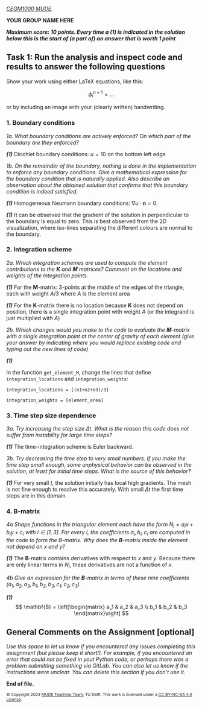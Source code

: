 

*[CEGM1000 MUDE](http://mude.citg.tudelft.nl/).*

**YOUR GROUP NAME HERE**

***Maximum score: 10 points. Every time a (1) is indicated in the solution below this is the start of (a part of) an answer that is worth 1 point***

## Task 1: Run the analysis and inspect code and results to answer the following questions ##

Show your work using either LaTeX equations, like this:

$$
\phi_i^{n+1} = \dots
$$

or by including an image with your (clearly written) handwriting. 

### 1. Boundary conditions


*1a. What boundary conditions are actively enforced? On which part of the boundary are they enforced?*

***(1)*** Dirichlet boundary conditions: $u=10$ on the bottom left edge

*1b. On the remainder of the boundary, nothing is done in the implementation to enforce any boundary conditions. Give a mathematical expression for the boundary condition that is naturally applied. Also describe an observation about the obtained solution that confirms that this boundary condition is indeed satisfied.*

***(1)*** Homogeneous Neumann boundary conditions: $\nabla u\cdot\mathbf{n}=0$. 

***(1)*** It can be observed that the gradient of the solution in perpendicular to the boundary is equal to zero. This is best observed from the 2D visualization, where iso-lines separating the different colours are normal to the boundary. 


### 2. Integration scheme
*2a. Which integration schemes are used to compute the element contributions to the $\mathbf{K}$ and $\mathbf{M}$ matrices? Comment on the locations and weights of the integration points.*

***(1)*** For the $\mathbf{M}$-matrix: 3-points at the middle of the edges of the triangle, each with weight $A/3$ where $A$ is the element area

***(1)*** For the $\mathbf{K}$-matrix there is no location because $\mathbf{K}$ does not depend on position, there is a single integration point with weight $A$ (or the integrand is just multiplied with $A$)
 
*2b. Which changes would you make to the code to evaluate the $\mathbf{M}$-matrix with a single integration point at the center of gravity of each element (give your answer by indicating where you would replace existing code and typing out the new lines of code)*

***(1)***

In the function `get_element_M`, change the lines that define `integration_locations` and `integration_weights`:

   `integration_locations = [(n1+n2+n3)/3]`
   
   `integration_weights = [element_area]`


### 3. Time step size dependence
*3a. Try increasing the step size $\Delta t$. What is the reason this code does not suffer from instability for large time steps?*

***(1)***
The time-integration scheme is Euler backward.

*3b. Try decreasing the time step to very small numbers. If you make the time step small enough, some unphysical behavior can be observed in the solution, at least for initial time steps. What is the source of this behavior?*

***(1)***
For very small $t$, the solution initially has local high gradients. The mesh is not fine enough to resolve this accurately. With small $\Delta t$ the first time steps are in this domain. 

### 4. $\mathbf{B}$-matrix
    
*4a Shape functions in the triangular element each have the form $N_i=a_ix+b_iy+c_i$ with $i\in[1,3]$. For every $i$, the coefficients $a_i, b_i, c_i$ are computed in the code to form the B-matrix. Why does the $\mathbf{B}$-matrix inside the element not depend on $x$ and $y$?*

***(1)*** 
The $\mathbf{B}$-matrix contains derivatives with respect to $x$ and $y$. Because there are only linear terms in $N_i$, these derivatives are not a function of $x$. 

*4b Give an expression for the $\mathbf{B}$-matrix in terms of these nine coefficients ($a_1, a_2, a_3, b_1, b_2, b_3, c_1, c_2, c_3$).*

***(1)***
$$
\mathbf{B} = \left[\begin{matrix}
a_1 & a_2 & a_3 \\
b_1 & b_2 & b_3
\end{matrix}\right]
$$

## General Comments on the Assignment [optional]

_Use this space to let us know if you encountered any issues completing this assignment (but please keep it short!). For example, if you encountered an error that could not be fixed in yout Python code, or perhaps there was a problem submitting something via GitLab. You can also let us know if the instructions were unclear. You can delete this section if you don't use it._

**End of file.**

<span style="font-size: 75%">
&copy; Copyright 2023 <a rel="MUDE Team" href="https://studiegids.tudelft.nl/a101_displayCourse.do?course_id=65595">MUDE Teaching Team</a>, TU Delft. This work is licensed under a <a rel="license" href="http://creativecommons.org/licenses/by-nc-sa/4.0/">CC BY-NC-SA 4.0 License</a>.
